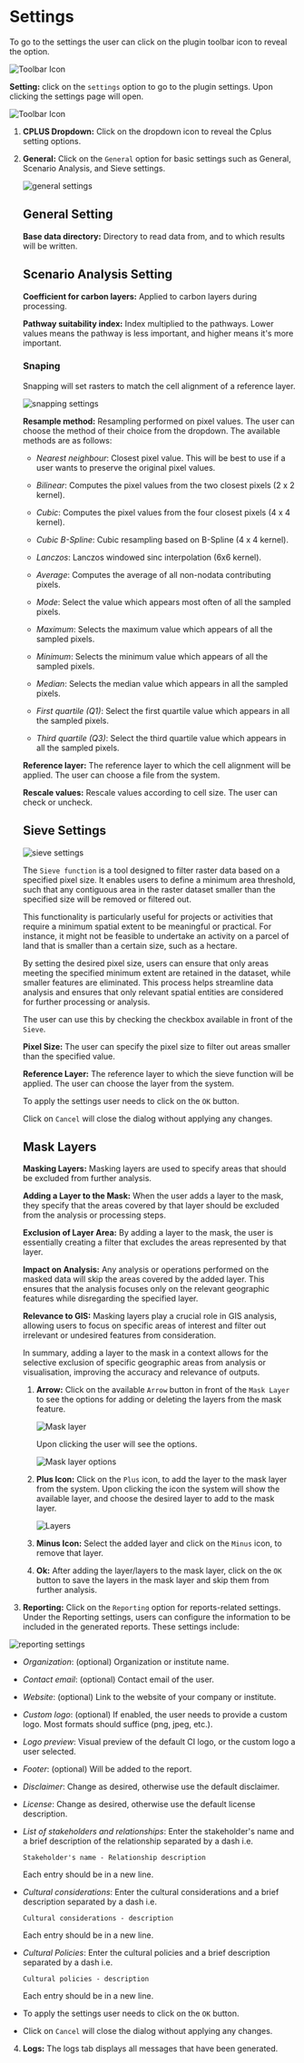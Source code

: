 # Settings

To go to the settings the user can click on the plugin toolbar icon to reveal the option.

![Toolbar Icon](./img/setting-1.png)

**Setting:** click on the `settings` option to go to the plugin settings. Upon clicking the settings page will open.

![Toolbar Icon](./img/setting-2.png)

1. **CPLUS Dropdown:** Click on the dropdown icon to reveal the Cplus setting options.

2. **General:** Click on the `General` option for basic settings such as General, Scenario Analysis, and Sieve settings.

    ![general settings](./img/setting-3.png)

    ## General Setting 

    **Base data directory:** Directory to read data from, and to which results will be written.

    ## Scenario Analysis Setting

    **Coefficient for carbon layers:** Applied to carbon layers during processing.

    **Pathway suitability index:** Index multiplied to the pathways. Lower values means the pathway is less important, and higher means it's more important.

    ### Snaping

    Snapping will set rasters to match the cell alignment of a reference layer.

    ![snapping settings](./img/setting-4.png)

    **Resample method:** Resampling performed on pixel values. The user can choose the method of their choice from the dropdown. The available methods are as follows:

    - *Nearest neighbour*: Closest pixel value. This will be best to use if a user wants to preserve the original pixel values.

    - *Bilinear*: Computes the pixel values from the two closest pixels (2 x 2 kernel).

    - *Cubic*: Computes the pixel values from the four closest pixels (4 x 4 kernel).

    - *Cubic B-Spline*: Cubic resampling based on B-Spline (4 x 4 kernel).

    - *Lanczos*: Lanczos windowed sinc interpolation (6x6 kernel).

    - *Average*: Computes the average of all non-nodata contributing pixels.

    - *Mode*: Select the value which appears most often of all the sampled pixels.

    - *Maximum*: Selects the maximum value which appears of all the sampled pixels.

    - *Minimum*: Selects the minimum value which appears of all the sampled pixels.

    - *Median*: Selects the median value which appears in all the sampled pixels.

    - *First quartile (Q1)*: Select the first quartile value which appears in all the sampled pixels.

    - *Third quartile (Q3)*: Select the third quartile value which appears in all the sampled pixels.

    **Reference layer:** The reference layer to which the cell alignment will be applied. The user can choose a file from the system.

    **Rescale values:** Rescale values according to cell size. The user can check or uncheck.

    ## Sieve Settings

    ![sieve settings](./img/setting-5.png)

    The `Sieve function` is a tool designed to filter raster data based on a specified pixel size. It enables users to define a minimum area threshold, such that any contiguous area in the raster dataset smaller than the specified size will be removed or filtered out.

    This functionality is particularly useful for projects or activities that require a minimum spatial extent to be meaningful or practical. For instance, it might not be feasible to undertake an activity on a parcel of land that is smaller than a certain size, such as a hectare.

    By setting the desired pixel size, users can ensure that only areas meeting the specified minimum extent are retained in the dataset, while smaller features are eliminated. This process helps streamline data analysis and ensures that only relevant spatial entities are considered for further processing or analysis.

    The user can use this by checking the checkbox available in front of the `Sieve`.

    **Pixel Size:** The user can specify the pixel size to filter out areas smaller than the specified value.

    **Reference Layer:** The reference layer to which the sieve function will be applied. The user can choose the layer from the system.

    To apply the settings user needs to click on the `OK` button.
    
    Click on `Cancel` will close the dialog without applying any changes.

    ## Mask Layers

    **Masking Layers:** Masking layers are used to specify areas that should be excluded from further analysis.

    **Adding a Layer to the Mask:** When the user adds a layer to the mask, they specify that the areas covered by that layer should be excluded from the analysis or processing steps.

    **Exclusion of Layer Area:** By adding a layer to the mask, the user is essentially creating a filter that excludes the areas represented by that layer.

    **Impact on Analysis:** Any analysis or operations performed on the masked data will skip the areas covered by the added layer. This ensures that the analysis focuses only on the relevant geographic features while disregarding the specified layer.

    **Relevance to GIS:** Masking layers play a crucial role in GIS analysis, allowing users to focus on specific areas of interest and filter out irrelevant or undesired features from consideration.

    In summary, adding a layer to the mask in a context allows for the selective exclusion of specific geographic areas from analysis or visualisation, improving the accuracy and relevance of outputs.

    1. **Arrow:** Click on the available `Arrow` button in front of the `Mask Layer` to see the options for adding or deleting the layers from the mask feature.

        ![Mask layer](./img/setting-7.png)

        Upon clicking the user will see the options.

        ![Mask layer options](./img/setting-8.png)

    2. **Plus Icon:** Click on the `Plus` icon, to add the layer to the mask layer from the system. Upon clicking the icon the system will show the available layer, and choose the desired layer to add to the mask layer.

        ![Layers](./img/setting-9.png)

    3. **Minus Icon:** Select the added layer and click on the `Minus` icon, to remove that layer.

    4. **Ok:**  After adding the layer/layers to the mask layer, click on the `OK` button to save the layers in the mask layer and skip them from further analysis.

3. **Reporting:** Click on the `Reporting` option for reports-related settings. Under the Reporting settings, users can configure the information to be included in the generated reports. These settings include:

![reporting settings](./img/setting-6.png)

- *Organization*: (optional) Organization or institute name.

- *Contact email*: (optional) Contact email of the user.

- *Website*: (optional) Link to the website of your company or institute.

- *Custom logo*: (optional) If enabled, the user needs to provide a custom logo. Most formats should suffice (png, jpeg, etc.).

- *Logo preview*: Visual preview of the default CI logo, or the custom logo a user selected.

- *Footer*: (optional) Will be added to the report.

- *Disclaimer*: Change as desired, otherwise use the default disclaimer.

- *License*: Change as desired, otherwise use the default license description.

- *List of stakeholders and relationships*: Enter the stakeholder's name and a brief description of the relationship separated by a dash i.e. 

    `Stakeholder's name - Relationship description`

    Each entry should be in a new line.

- *Cultural considerations*: Enter the cultural considerations and a brief description separated by a dash i.e.

    `Cultural considerations - description`

    Each entry should be in a new line.

- *Cultural Policies*: Enter the cultural policies and a brief description separated by a dash i.e.

    `Cultural policies - description`

    Each entry should be in a new line.

- To apply the settings user needs to click on the `OK` button.
    
- Click on `Cancel` will close the dialog without applying any changes.

4. **Logs:** The logs tab displays all messages that have been generated.

